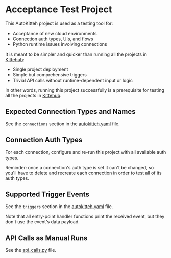 # Acceptance Test Project

This AutoKitteh project is used as a testing tool for:

- Acceptance of new cloud environments
- Connection auth types, UIs, and flows
- Python runtime issues involving connections

It is meant to be simpler and quicker than running all the projects in
[Kittehub](https://github.com/autokitteh/kittehub/):

- Single project deployment
- Simple but comprehensive triggers
- Trivial API calls without runtime-dependent input or logic

In other words, running this project successfully is a prerequisite for testing
all the projects in [Kittehub](https://github.com/autokitteh/kittehub/).

## Expected Connection Types and Names

See the `connections` section in the [autokitteh.yaml](./autokitteh.yaml)
file.

## Connection Auth Types

For each connection, configure and re-run this project with all available auth
types.

Reminder: once a connection's auth type is set it can't be changed, so you'll
have to delete and recreate each connection in order to test all of its auth
types.

## Supported Trigger Events

See the `triggers` section in the [autokitteh.yaml](./autokitteh.yaml) file.

Note that all entry-point handler functions print the received event, but they
don't use the event's data payload.

## API Calls as Manual Runs

See the [api_calls.py](./api_calls.py) file.
